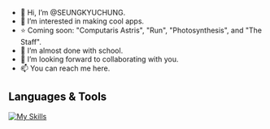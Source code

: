 - 👋 Hi, I’m @SEUNGKYUCHUNG.
- 👀 I’m interested in making cool apps.
- ⭐ Coming soon: "Computaris Astris", "Run", "Photosynthesis", and "The Staff". 
- 🌱 I’m almost done with school. 
- 💞️ I’m looking forward to collaborating with you. 
- 📫 You can reach me here.
## <span style="color: black;" onmouseover="this.style.color='blue'" onmouseout="this.style.color='black'">Languages & Tools</span>

[![My Skills](https://skillicons.dev/icons?i=cpp,cs,python,java,azure,mysql,sqlite,docker,mongodb,dotnet,visualstudio,vscode,pycharm,postman)](https://skillicons.dev)

